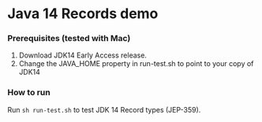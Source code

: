 # Java 14 Records demo

### Prerequisites (tested with Mac)

1. Download JDK14 Early Access release.
2. Change the JAVA_HOME property in run-test.sh to point to your copy of JDK14

### How to run
Run `sh run-test.sh` to test JDK 14 Record types (JEP-359).
